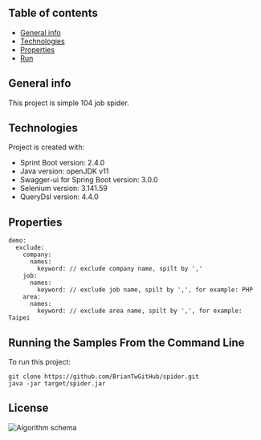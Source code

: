 ## Table of contents
* [General info](#general-info)
* [Technologies](#technologies)
* [Properties](#properties)
* [Run](#running-the-samples-from-the-command-line)


## General info
This project is simple 104 job spider.
	
## Technologies
Project is created with:
* Sprint Boot version: 2.4.0
* Java version: openJDK v11
* Swagger-ui for Spring Boot version: 3.0.0
* Selenium version: 3.141.59
* QueryDsl version: 4.4.0

## Properties

```
demo:
  exclude:
    company:
      names:
        keyword: // exclude company name, spilt by ','
    job:
      names:
        keyword: // exclude job name, spilt by ',', for example: PHP
    area:
      names:
        keyword: // exclude area name, spilt by ',', for example: Taipei
```

## Running the Samples From the Command Line
To run this project:

```
git clone https://github.com/BrianTwGitHub/spider.git
java -jar target/spider.jar
```

## License
![Algorithm schema](./LICENSE)
